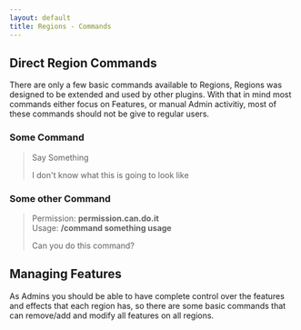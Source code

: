 ```yaml
---
layout: default
title: Regions - Commands
---
```

## Direct Region Commands
There are only a few basic commands available to Regions, Regions was designed to be extended and used by other plugins. With that in mind most commands either focus on Features, or manual Admin activitiy, most of these commands should not be give to regular users.

### Some Command
> Say Something
>
> I don't know what this is going to look like

### Some other Command
> Permission: **permission.can.do.it** <br />
> Usage: **/command something usage**
>
> Can you do this command?

## Managing Features

As Admins you should be able to have complete control over the features and effects that each region has, so there are some basic commands that can remove/add and modify all features on all regions.
